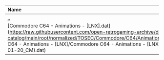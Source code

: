 |Name|Size|
|:---|---:|
|[..](../index.html)|DIR|
|[Commodore C64 - Animations - [LNX].dat](https://raw.githubusercontent.com/open-retrogaming-archive/dat-catalog/main/root/normalized/TOSEC/Commodore/C64/Animations/[LNX]/Commodore C64 - Animations - [LNX]/Commodore C64 - Animations - [LNX] (TOSEC-v2020-01-20_CM).dat)|1164|
